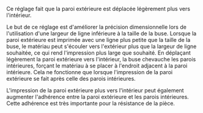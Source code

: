 Ce réglage fait que la paroi extérieure est déplacée légèrement plus vers l'intérieur.

Le but de ce réglage est d'améliorer la précision dimensionnelle lors de l'utilisation d'une largeur de ligne inférieure à la taille de la buse. Lorsque la paroi extérieure est imprimée avec une ligne plus petite que la taille de la buse, le matériau peut s'écouler vers l'extérieur plus que la largeur de ligne souhaitée, ce qui rend l'impression plus large que souhaité. En déplaçant légèrement la paroi extérieure vers l'intérieur, la buse chevauche les parois intérieures, forçant le matériau à se placer à l'endroit adjacent à la paroi intérieure. Cela ne fonctionne que lorsque l'impression de la paroi extérieure se fait après celle des parois intérieures.

L'impression de la paroi extérieure plus vers l'intérieur peut également augmenter l'adhérence entre la paroi extérieure et les parois intérieures. Cette adhérence est très importante pour la résistance de la pièce.
